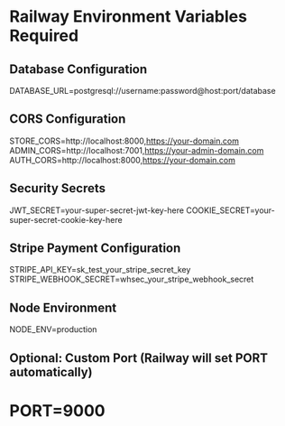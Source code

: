 # Railway Environment Variables Required

## Database Configuration
DATABASE_URL=postgresql://username:password@host:port/database

## CORS Configuration
STORE_CORS=http://localhost:8000,https://your-domain.com
ADMIN_CORS=http://localhost:7001,https://your-admin-domain.com
AUTH_CORS=http://localhost:8000,https://your-domain.com

## Security Secrets
JWT_SECRET=your-super-secret-jwt-key-here
COOKIE_SECRET=your-super-secret-cookie-key-here

## Stripe Payment Configuration
STRIPE_API_KEY=sk_test_your_stripe_secret_key
STRIPE_WEBHOOK_SECRET=whsec_your_stripe_webhook_secret

## Node Environment
NODE_ENV=production

## Optional: Custom Port (Railway will set PORT automatically)
# PORT=9000
